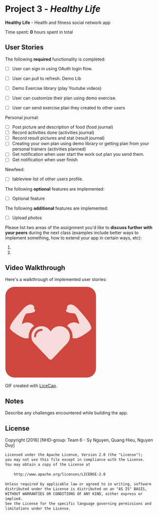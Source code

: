 # Project 3 - *Healthy Life*

**Healthy Life** - Health and fitness social network app

Time spent: **0** hours spent in total

## User Stories

The following **required** functionality is completed:

- [ ] User can sign in using OAuth login flow.
- [ ] User can pull to refresh.
Demo Lib

- [ ] Demo Exercise library (play Youtube videos)
- [ ] User can customize their plan using demo exercise. 
- [ ] User can send exercise plan they created to other users

Personal journal: 

- [ ] Post picture and description of food  (food journal)
- [ ] Record activities done  (activities journal)
- [ ] Record result pictures and stat (result journal)
- [ ] Creating your own plan using demo library or getting plan from your personal trainers (activities planned)
- [ ] Get notification when user start the work out plan you send them. 
- [ ] Get notification when user finish 

Newfeed:

- [ ] tableview list of other users profile. 


The following **optional** features are implemented:

- [ ] Optional feature

The following **additional** features are implemented:

- [ ] Upload photos

Please list two areas of the assignment you'd like to **discuss further with your peers** during the next class (examples include better ways to implement something, how to extend your app in certain ways, etc):

1.
2.

## Video Walkthrough

Here's a walkthrough of implemented user stories:

![App Icon](HealthyLife/Resources/Images/app_icon@3x.png)

GIF created with [LiceCap](http://www.cockos.com/licecap/).

## Notes

Describe any challenges encountered while building the app.

## License

Copyright [2016] [NHD-group: Team 6 - Sy Nguyen, Quang Hieu, Nguyen Duy]

    Licensed under the Apache License, Version 2.0 (the "License");
    you may not use this file except in compliance with the License.
    You may obtain a copy of the License at

        http://www.apache.org/licenses/LICENSE-2.0

    Unless required by applicable law or agreed to in writing, software
    distributed under the License is distributed on an "AS IS" BASIS,
    WITHOUT WARRANTIES OR CONDITIONS OF ANY KIND, either express or implied.
    See the License for the specific language governing permissions and
    limitations under the License.
